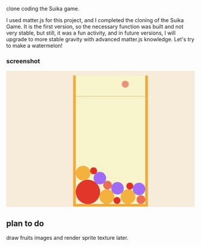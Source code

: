 clone coding the Suika game.

I used matter.js for this project, and I completed the cloning of the Suika Game. It is the first version, so the necessary function was built and not very stable, but still, it was a fun activity, and in future versions, I will upgrade to more stable gravity with advanced matter.js knowledge. Let's try to make a watermelon!

### screenshot ###
![ScreenShot](./assets/screenshot.png)

## plan to do ##
draw fruits images and render sprite texture later.
